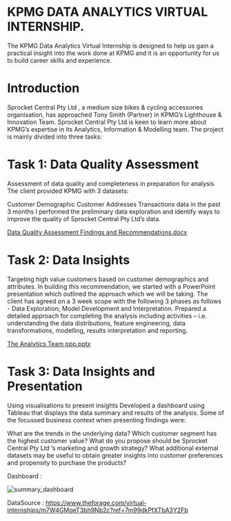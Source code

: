 
# KPMG DATA ANALYTICS VIRTUAL INTERNSHIP.

The KPMG Data Analytics Virtual Internship is designed to help us gain a practical insight into the work done at KPMG and it is an opportunity for us to build career skills and experience.

# Introduction
Sprocket Central Pty Ltd , a medium size bikes & cycling accessories organisation, has approached Tony Smith (Partner) in KPMG’s Lighthouse & Innovation Team. Sprocket Central Pty Ltd is keen to learn more about KPMG’s expertise in its Analytics, Information & Modelling team. The project is mainly divided into three tasks:

# Task 1: Data Quality Assessment
Assessment of data quality and completeness in preparation for analysis
The client provided KPMG with 3 datasets:

Customer Demographic
Customer Addresses
Transactions data in the past 3 months
I performed the preliminary data exploration and identify ways to improve the quality of Sprocket Central Pty Ltd’s data.

[Data Quality Assessment Findings and Recommendations.docx](https://github.com/Abhisheksudan96/SProcket_KPMG_Data_Analysis/files/13311058/Data.Quality.Assessment.Findings.and.Recommendations.docx)


# Task 2: Data Insights
Targeting high value customers based on customer demographics and attributes.
In building this recommendation, we started with a PowerPoint presentation which outlined the approach which we will be taking.
The client has agreed on a 3 week scope with the following 3 phases as follows - Data Exploration; Model Development and Interpretation.
Prepared a detailed approach for completing the analysis including activities – i.e. understanding the data distributions, feature engineering, data transformations, modelling, results interpretation and reporting.

[The Analytics Team ppp.pptx](https://github.com/Abhisheksudan96/SProcket_KPMG_Data_Analysis/files/13311292/The.Analytics.Team.ppp.pptx)



# Task 3: Data Insights and Presentation
Using visualisations to present insights
Developed a dashboard using Tableau that displays the data summary and results of the analysis. Some of the focussed business context when presenting findings were:

What are the trends in the underlying data?
Which customer segment has the highest customer value?
What do you propose should be Sprocket Central Pty Ltd ’s marketing and growth strategy?
What additional external datasets may be useful to obtain greater insights into customer preferences and propensity to purchase the products?

Dashboard : 

![summary_dashboard](https://github.com/Abhisheksudan96/SProcket_KPMG_Data_Analysis/assets/138653890/7eb69984-f775-438b-9c8a-30045efcf08f)

DataSource :
https://www.theforage.com/virtual-internships/m7W4GMqeT3bh9Nb2c?ref=7m99dkPfXTbA3Y2Fb
